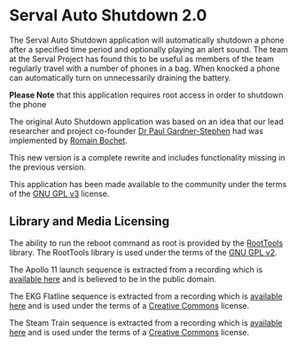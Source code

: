 # Serval Auto Shutdown 2.0 #

The Serval Auto Shutdown application will automatically shutdown a phone after a specified time period and optionally playing an alert sound. The team at the Serval Project has found this to be useful as members of the team regularly travel with a number of phones in a bag. When knocked a phone can automatically turn on unnecessarily draining the battery. 

**Please Note** that this application requires root access in order to shutdown the phone

The original Auto Shutdown application was based on an idea that our lead researcher and project co-founder [Dr Paul Gardner-Stephen](http://http://servalpaul.blogspot.com.au/) had was implemented by [Romain Bochet](https://github.com/rbochet). 

This new version is a complete rewrite and includes functionality missing in the previous version. 

This application has been made available to the community under the terms of the [GNU GPL v3](http://www.gnu.org/copyleft/gpl.html) license. 

## Library and Media Licensing ##

The ability to run the reboot command as root is provided by the [RootTools](http://code.google.com/p/roottools/) library. The RootTools library is used under the terms of the [GNU GPL v2](http://www.gnu.org/licenses/gpl-2.0.html).

The Apollo 11 launch sequence is extracted from a recording which is [available here](http://history.nasa.gov/ap11fj/01launch.htm) and is believed to be in the public domain.

The EKG Flatline sequence is extracted from a recording which is [available here](http://www.freesound.org/people/FreqMan/sounds/32329/) and is used under the terms
of a [Creative Commons](http://creativecommons.org/licenses/by/3.0/) license.

The Steam Train sequence is extracted from a recording which is [available here](http://www.freesound.org/people/acclivity/sounds/31626/ ) and is used under the terms
of a [Creative Commons](http://creativecommons.org/licenses/by-nc/3.0/) license.
